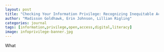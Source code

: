 ```yaml
---
layout: post
title: "Checking Your Information Privilege: Recognizing Inequitable Access and Injustice in Media"
author: "Madisson Goldhawk, Erin Johnson, Lillian Rigling"
categories: journal
tags: [information,privilege,open,access,digital,literacy]
image: infoprivilege-banner.jpg
---
```


What
